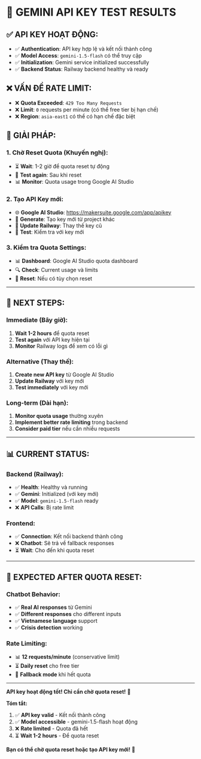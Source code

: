# 🎉 GEMINI API KEY TEST RESULTS

## ✅ **API KEY HOẠT ĐỘNG:**
- ✅ **Authentication**: API key hợp lệ và kết nối thành công
- ✅ **Model Access**: `gemini-1.5-flash` có thể truy cập
- ✅ **Initialization**: Gemini service initialized successfully
- ✅ **Backend Status**: Railway backend healthy và ready

## ❌ **VẤN ĐỀ RATE LIMIT:**
- ❌ **Quota Exceeded**: `429 Too Many Requests`
- ❌ **Limit**: `0` requests per minute (có thể free tier bị hạn chế)
- ❌ **Region**: `asia-east1` có thể có hạn chế đặc biệt

## 🔧 **GIẢI PHÁP:**

### **1. Chờ Reset Quota (Khuyến nghị):**
- ⏳ **Wait**: 1-2 giờ để quota reset tự động
- 🔄 **Test again**: Sau khi reset
- 📊 **Monitor**: Quota usage trong Google AI Studio

### **2. Tạo API Key mới:**
- 🌐 **Google AI Studio**: https://makersuite.google.com/app/apikey
- 🔑 **Generate**: Tạo key mới từ project khác
- 🔄 **Update Railway**: Thay thế key cũ
- 🧪 **Test**: Kiểm tra với key mới

### **3. Kiểm tra Quota Settings:**
- 📊 **Dashboard**: Google AI Studio quota dashboard
- 🔍 **Check**: Current usage và limits
- 🔄 **Reset**: Nếu có tùy chọn reset

---

## 🎯 **NEXT STEPS:**

### **Immediate (Bây giờ):**
1. **Wait 1-2 hours** để quota reset
2. **Test again** với API key hiện tại
3. **Monitor** Railway logs để xem có lỗi gì

### **Alternative (Thay thế):**
1. **Create new API key** từ Google AI Studio
2. **Update Railway** với key mới
3. **Test immediately** với key mới

### **Long-term (Dài hạn):**
1. **Monitor quota usage** thường xuyên
2. **Implement better rate limiting** trong backend
3. **Consider paid tier** nếu cần nhiều requests

---

## 📊 **CURRENT STATUS:**

### **Backend (Railway):**
- ✅ **Health**: Healthy và running
- ✅ **Gemini**: Initialized (với key mới)
- ✅ **Model**: `gemini-1.5-flash` ready
- ❌ **API Calls**: Bị rate limit

### **Frontend:**
- ✅ **Connection**: Kết nối backend thành công
- ❌ **Chatbot**: Sẽ trả về fallback responses
- ⏳ **Wait**: Cho đến khi quota reset

---

## 🚀 **EXPECTED AFTER QUOTA RESET:**

### **Chatbot Behavior:**
- ✅ **Real AI responses** từ Gemini
- ✅ **Different responses** cho different inputs
- ✅ **Vietnamese language** support
- ✅ **Crisis detection** working

### **Rate Limiting:**
- 📊 **12 requests/minute** (conservative limit)
- ⏳ **Daily reset** cho free tier
- 🔄 **Fallback mode** khi hết quota

---

**API key hoạt động tốt! Chỉ cần chờ quota reset!** 🎉

**Tóm tắt:**
1. ✅ **API key valid** - Kết nối thành công
2. ✅ **Model accessible** - gemini-1.5-flash hoạt động
3. ❌ **Rate limited** - Quota đã hết
4. ⏳ **Wait 1-2 hours** - Để quota reset

**Bạn có thể chờ quota reset hoặc tạo API key mới!** 🚀
